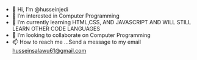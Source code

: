 - 👋 Hi, I’m @husseinjedi
- 👀 I’m interested in Computer Programming
- 🌱 I’m currently learning HTML,CSS, AND JAVASCRIPT AND WILL STILL LEARN OTHER CODE LANGUAGES
- 💞️ I’m looking to collaborate on Computer Programming
- 📫 How to reach me ...Send a message to my email husseinsalawu61@gmail.com

<!---
husseinjedi/husseinjedi is a ✨ special ✨ repository because its `README.md` (this file) appears on your GitHub profile.
You can click the Preview link to take a look at your changes.
--->
